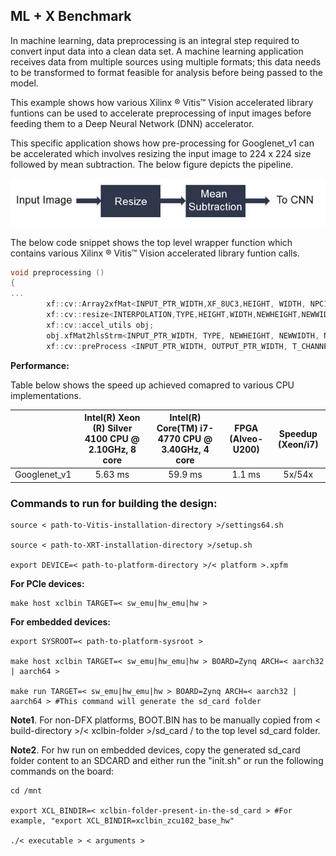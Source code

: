 ## ML + X Benchmark

In machine learning, data preprocessing is an integral step required to convert input data into a clean data set. A machine learning application receives data from multiple sources using multiple formats; this data needs to be transformed to format feasible for analysis before being passed to the model.

This example shows how various Xilinx ® Vitis™ Vision accelerated library funtions can be used to accelerate preprocessing of input images before feeding them to a Deep Neural Network (DNN) accelerator.

This specific application shows how pre-processing for Googlenet_v1 can be accelerated which involves resizing the input image to 224 x 224 size followed by mean subtraction. The below figure depicts the pipeline.

![Googlenet pre-processing](./gnet_pp.JPG)


The below code snippet shows the top level wrapper function which contains various Xilinx ® Vitis™ Vision accelerated library funtion calls.

```c++
void preprocessing ()
{
...
        xf::cv::Array2xfMat<INPUT_PTR_WIDTH,XF_8UC3,HEIGHT, WIDTH, NPC1>  (img_inp, imgInput0);
        xf::cv::resize<INTERPOLATION,TYPE,HEIGHT,WIDTH,NEWHEIGHT,NEWWIDTH,NPC_T,MAXDOWNSCALE> (imgInput0, out_mat);
        xf::cv::accel_utils obj;
        obj.xfMat2hlsStrm<INPUT_PTR_WIDTH, TYPE, NEWHEIGHT, NEWWIDTH, NPC_T, (NEWWIDTH*NEWHEIGHT/8)>(out_mat, resizeStrmout, srcMat_cols_align_npc);
        xf::cv::preProcess <INPUT_PTR_WIDTH, OUTPUT_PTR_WIDTH, T_CHANNELS, CPW, HEIGHT, WIDTH, NPC_TEST, PACK_MODE, X_WIDTH, ALPHA_WIDTH, BETA_WIDTH, GAMMA_WIDTH, OUT_WIDTH, X_IBITS, ALPHA_IBITS, BETA_IBITS, GAMMA_IBITS, OUT_IBITS, SIGNED_IN, OPMODE> (resizeStrmout, img_out, params, rows_out, cols_out, th1, th2);


```

**Performance:**

Table below shows the speed up achieved comapred to various CPU implementations.

|              |  Intel(R) Xeon (R)   Silver 4100 CPU @ 2.10GHz, 8 core |  Intel(R) Core(TM) i7-4770 CPU @ 3.40GHz, 4 core |  FPGA   (Alveo-U200) |  Speedup   (Xeon/i7) |
|:------------:|:------------------------------------------------------:|:------------------------------------------------:|:--------------------:|:--------------------:|
| Googlenet_v1 |                         5.63 ms                        |                      59.9 ms                     |        1.1 ms        |        5x/54x        |



### Commands to run for building the design:

    source < path-to-Vitis-installation-directory >/settings64.sh

    source < path-to-XRT-installation-directory >/setup.sh

    export DEVICE=< path-to-platform-directory >/< platform >.xpfm

**For PCIe devices:**

    make host xclbin TARGET=< sw_emu|hw_emu|hw >

**For embedded devices:**

    export SYSROOT=< path-to-platform-sysroot >

    make host xclbin TARGET=< sw_emu|hw_emu|hw > BOARD=Zynq ARCH=< aarch32 | aarch64 >

    make run TARGET=< sw_emu|hw_emu|hw > BOARD=Zynq ARCH=< aarch32 | aarch64 > #This command will generate the sd_card folder

**Note1**. For non-DFX platforms, BOOT.BIN has to be manually copied from < build-directory >/< xclbin-folder >/sd\_card / to the top level sd_card folder.

**Note2**. For hw run on embedded devices, copy the generated sd_card folder content to an SDCARD and either run the "init.sh" or run the following commands on the board:

    cd /mnt
	   
    export XCL_BINDIR=< xclbin-folder-present-in-the-sd_card > #For example, "export XCL_BINDIR=xclbin_zcu102_base_hw"
	   
    ./< executable > < arguments >